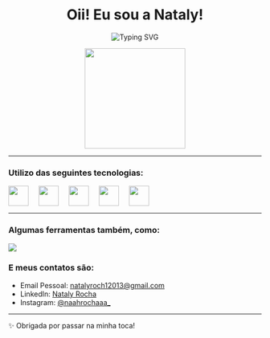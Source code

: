 <h1 align="center">Oii! Eu sou a Nataly! </h1>

<p align="center">
  <img src="https://readme-typing-svg.herokuapp.com?font=Fira+Code&size=22&pause=1000&color=FF6FFF&center=true&vCenter=true&width=435&lines=Bem-vindo+à+minha+toca!" alt="Typing SVG" />
</p>

<p align="center">
  <img src="https://i.pinimg.com/736x/ba/f9/16/baf9167cafba9903be117e19925036b4.jpg" width="200" />
</p>

---

### Utilizo das seguintes tecnologias:

<div style="display: flex; gap: 10px;">
  <img src="https://cdn.jsdelivr.net/gh/devicons/devicon/icons/csharp/csharp-original.svg" width="40" />
  </p>
  <img src="https://cdn.jsdelivr.net/gh/devicons/devicon/icons/typescript/typescript-original.svg" width="40" />
  </p>
  <img src="https://cdn.jsdelivr.net/gh/devicons/devicon/icons/javascript/javascript-original.svg" width="40" />
  </p>
  <img src="https://cdn.jsdelivr.net/gh/devicons/devicon/icons/java/java-original.svg" width="40" />
  </p>
  <img src="https://cdn.jsdelivr.net/gh/devicons/devicon/icons/python/python-original.svg" width="40" />
</div>

---

### Algumas ferramentas também, como:
  <img src="https://img.shields.io/badge/Cypress-17202C?style=for-the-badge&logo=cypress&logoColor=white" />

### E meus contatos são:

- Email Pessoal: [natalyroch12013@gmail.com](mailto:natalyroch12013@gmail.com)  
- LinkedIn: [Nataly Rocha](https://www.linkedin.com/in/nataly-rocha-11a3aa186/)  
- Instagram: [@naahrochaaa_](https://www.instagram.com/naahrochaaa_/)

---

✨ Obrigada por passar na minha toca!
